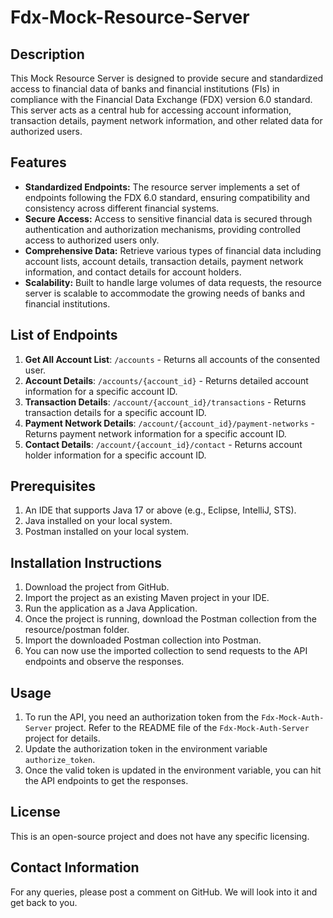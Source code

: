 
# Fdx-Mock-Resource-Server

## Description
This Mock Resource Server is designed to provide secure and standardized access to financial data of banks and financial institutions (FIs) in compliance with the Financial Data Exchange (FDX) version 6.0 standard. 
This server acts as a central hub for accessing account information, transaction details, payment network information, and other related data for authorized users.

## Features

* **Standardized Endpoints:** The resource server implements a set of endpoints following the FDX 6.0 standard, ensuring compatibility and consistency across different financial systems.
* **Secure Access:** Access to sensitive financial data is secured through authentication and authorization mechanisms, providing controlled access to authorized users only.
* **Comprehensive Data:** Retrieve various types of financial data including account lists, account details, transaction details, payment network information, and contact details for account holders.
* **Scalability:** Built to handle large volumes of data requests, the resource server is scalable to accommodate the growing needs of banks and financial institutions.

## List of Endpoints
1. **Get All Account List**: `/accounts` - Returns all accounts of the consented user.
2. **Account Details**: `/accounts/{account_id}` - Returns detailed account information for a specific account ID.
3. **Transaction Details**: `/account/{account_id}/transactions` - Returns transaction details for a specific account ID.
4. **Payment Network Details**: `/account/{account_id}/payment-networks` - Returns payment network information for a specific account ID.
5. **Contact Details**: `/account/{account_id}/contact` - Returns account holder information for a specific account ID.

## Prerequisites
1. An IDE that supports Java 17 or above (e.g., Eclipse, IntelliJ, STS).
2. Java installed on your local system.
3. Postman installed on your local system.

## Installation Instructions
1. Download the project from GitHub.
2. Import the project as an existing Maven project in your IDE.
3. Run the application as a Java Application.
4. Once the project is running, download the Postman collection from the resource/postman folder.
5. Import the downloaded Postman collection into Postman.
6. You can now use the imported collection to send requests to the API endpoints and observe the responses.

## Usage
1. To run the API, you need an authorization token from the `Fdx-Mock-Auth-Server` project. Refer to the README file of the `Fdx-Mock-Auth-Server` project for details.
2. Update the authorization token in the environment variable `authorize_token`.
3. Once the valid token is updated in the environment variable, you can hit the API endpoints to get the responses.

## License
This is an open-source project and does not have any specific licensing.

## Contact Information
For any queries, please post a comment on GitHub. We will look into it and get back to you.
